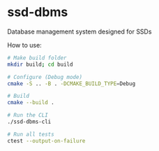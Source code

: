 # ssd-dbms

Database management system designed for SSDs

How to use:
```bash
# Make build folder
mkdir build; cd build

# Configure (Debug mode)
cmake -S .. -B . -DCMAKE_BUILD_TYPE=Debug

# Build
cmake --build .

# Run the CLI
./ssd-dbms-cli

# Run all tests
ctest --output-on-failure 
```
